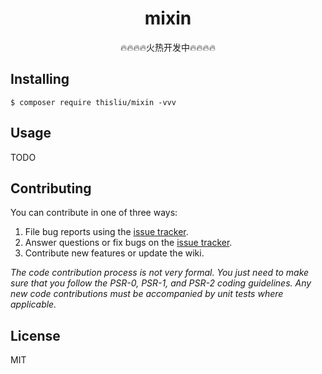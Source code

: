 <h1 align="center"> mixin </h1>

<p align="center"> 🔥🔥🔥🔥火热开发中🔥🔥🔥🔥 </p>

## Installing

```shell
$ composer require thisliu/mixin -vvv
```

## Usage

TODO

## Contributing

You can contribute in one of three ways:

1. File bug reports using the [issue tracker](https://github.com/thisliu/mixin/issues).
2. Answer questions or fix bugs on the [issue tracker](https://github.com/thisliu/mixin/issues).
3. Contribute new features or update the wiki.

_The code contribution process is not very formal. You just need to make sure that you follow the PSR-0, PSR-1, and PSR-2 coding guidelines. Any new code contributions must be accompanied by unit tests where applicable._

## License

MIT